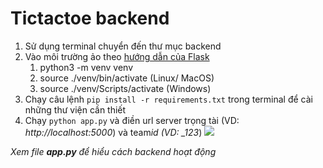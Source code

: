 # Tictactoe backend

1. Sử dụng terminal chuyển đến thư mục backend
2. Vào môi trường ảo theo [hướng dẫn của Flask](https://flask.palletsprojects.com/en/2.2.x/installation/#virtual-environments)
   1. python3 -m venv venv
   2. source ./venv/bin/activate (Linux/ MacOS)
   3. source ./venv/Scripts/activate (Windows)
3. Chạy câu lệnh `pip install -r requirements.txt` trong terminal để cài những thư viện cần thiết
4. Chạy `python app.py` và điền url server trọng tài (VD: _http://localhost:5000_) và team*id (VD: \_123*)
   ![](https://scontent.xx.fbcdn.net/v/t1.15752-9/338423027_612795257382846_7148362617614610924_n.png?_nc_cat=102&ccb=1-7&_nc_sid=aee45a&_nc_ohc=auJEDim19swAX8EKrAr&_nc_ad=z-m&_nc_cid=0&_nc_ht=scontent.xx&oh=03_AdS1gNuZsm3oXfCLnrt9z2YuC52ugg2xcHcIE3N0yBM5pQ&oe=64553462)

_Xem file **app.py** để hiểu cách backend hoạt động_
